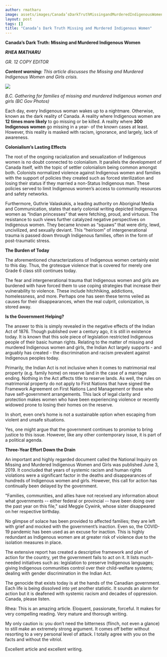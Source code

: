 ```yaml
---
author: rmatharu
image: assets/images/Canada’sDarkTruthMissingandMurderedIndigenousWomen.jpg
layout: post
tags: []
title: "Canada’s Dark Truth Missing and Murdered Indigenous Women"
---
```


**Canada’s Dark Truth: Missing and Murdered Indigenous Women**

***RHEA MATHARU***

*GR. 12 COPY EDITOR*

***Content warning:** This article discusses the Missing and Murdered
Indigenous Women and Girls crisis.*

![](media/image1.png)

*B.C. Gathering for families of missing and murdered Indigenous women
and girls (BC Gov Photos)*

Each day, every Indigenous woman wakes up to a nightmare. Otherwise,
known as the dark reality of Canada. A reality where Indigenous women
are **12 times more likely** to go missing or be killed. A reality where
**300 Indigenous women** go missing in a year- of the known cases at
least. However, this reality is masked with racism, ignorance, and
largely, lack of awareness.

**Colonialism’s Lasting Effects**

The root of the ongoing racialization and sexualization of Indigenous
women is no doubt connected to colonialism. It parallels the development
of Canada itself, with the topic of settler colonialism being common
amongst both. Colonists normalized violence against Indigenous women and
families with the support of policies they created such as forced
sterilization and losing their status if they married a non-Status
Indigenous man. These policies served to limit Indigenous women’s access
to community resources and safety networks.

Furthermore, Guthrie Valaskakis, a leading authority on Aboriginal Media
and Communication, states that early colonial writing depicted
Indigenous women as “Indian princesses” that were fetching, proud, and
virtuous. The resistance to such views further catalyzed negative
perspectives on Indigenous women. They became known as “squaws” that
were dirty, lewd, uncivilized, and sexually deviant. This “heirloom” of
intergenerational trauma is passed down through Indigenous families,
often in the form of post-traumatic stress.

**The Burden of Today**

The aforementioned characterizations of Indigenous women certainly exist
to this day. Thus, the grotesque violence that is covered for merely one
Grade 6 class still continues today.

The fear and intergenerational trauma that Indigenous women and girls
are burdened with have forced them to use coping strategies that
increase their vulnerability to violence. These include hitchhiking,
addictions, homelessness, and more. Perhaps one has seen these terms
veiled as causes for their disappearances, when the real culprit,
colonization, is stored away.

**Is the Government Helping?**

The answer to this is simply revealed in the negative effects of the
Indian Act of 1876. Though published over a century ago, it is still in
existence today. It is known that this sole piece of legislation
restricted Indigenous people of their basic human rights. Relating to
the matter of missing and murdered Indigenous women and girls, the
Indian Act largely supports - and arguably has created - the
discrimination and racism prevalent against Indigenous peoples today.

Primarily, the Indian Act is not inclusive when it comes to matrimonial
real property (e.g. family home) on reserve land in the case of a
marriage ending. Nothing in the Act affects title to reserve lands. As
well, the rules on matrimonial property do not apply to First Nations
that have signed the Framework Agreement on First Nations Land
Management or those who have self-government arrangements. This lack of
legal clarity and protection makes women who have been experiencing
violence or recently widowed prone to losing their homes on the reserve.

In short, even one’s home is not a sustainable option when escaping from
violent and unsafe situations.

Yes, one might argue that the government continues to promise to bring
justice to this issue. However, like any other contemporary issue, it is
part of a political agenda.

**Three-Year Effort Down the Drain**

An important and highly regarded document called the National Inquiry on
Missing and Murdered Indigenous Women and Girls was published June 3,
2019. It concluded that years of systemic racism and human rights
violations were a significant factor in the deaths and disappearances of
hundreds of Indigenous women and girls. However, this call for action
has continually been delayed by the government.

"Families, communities, and allies have not received any information
about what governments -- either federal or provincial -- have been
doing over the past year on this file," said Meggie Cywink, whose sister
disappeared on her respective birthday.

No glimpse of solace has been provided to affected families; they are
left with grief and mocked with the government’s inaction. Even so, the
COVID-19 pandemic has been used as an excuse for inaction. This is
highly redundant as Indigenous women are at greater risk of violence due
to the isolation measures in place.

The extensive report has created a descriptive framework and plan of
action for the country, yet the government fails to act on it. It lists
much-needed initiatives such as: legislation to preserve Indigenous
languages; giving Indigenous communities control over their
child-welfare systems; dealing with gender discrimination in the Indian
Act.

The genocide that exists today is at the hands of the Canadian
government. Each life is being dissolved into yet another statistic. It
sounds an alarm for action but it is deafened with systemic racism and
decades of oppression. Canada, please listen.

Rhea: This is an amazing article. Eloquent, passionate, forceful. It
makes for very compelling reading. Very mature and thorough writing.

My only caution is: you don’t need the bitterness (flinch, not even a
glance) to still make an extremely strong argument. It comes off better
without resorting to a very personal level of attack. I totally agree
with you on the facts and without the vitriol.

Excellent article and excellent writing.
